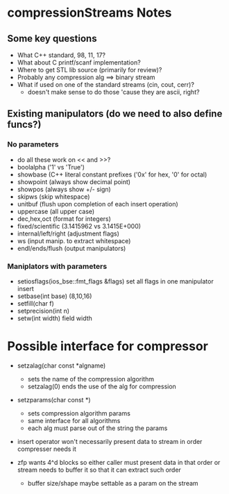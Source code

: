 # compressionStreams Notes

## Some key questions

* What C++ standard, 98, 11, 17?
* What about C printf/scanf implementation?
* Where to get STL lib source (primarily for review)?
* Probably any compression alg ==> binary stream
* What if used on one of the standard streams (cin, cout, cerr)?
  * doesn't make sense to do those 'cause they are ascii, right?

## Existing manipulators (do we need to also define funcs?)

### No parameters

* do all these work on << and >>?
* boolalpha ('1' vs 'True')
* showbase (C++ literal constant prefixes ('0x' for hex, '0' for octal)
* showpoint (always show decimal point)
* showpos (always show +/- sign)
* skipws (skip whitespace)
* unitbuf (flush upon completion of each insert operation)
* uppercase (all upper case)
* dec,hex,oct (format for integers)
* fixed/scientific (3.1415962 vs 3.1415E+000)
* internal/left/right (adjustment flags)
* ws (input manip. to extract whitespace)
* endl/ends/flush (output manipulators)

### Maniplators with parameters

* setiosflags(ios_bse::fmt_flags &flags) set all flags in one manipulator insert
* setbase(int base) (8,10,16)
* setfill(char f)
* setprecision(int n)
* setw(int width) field width

# Possible interface for compressor

* setzalag(char const \*algname)
  * sets the name of the compression algorithm
  * setzalag(0) ends the use of the alg for compression
* setzparams(char const \*)
  * sets compression algorithm params
  * same interface for all algorithms
  * each alg must parse out of the string the params

* insert operator won't necessarily present data to stream in order compresser needs it
* zfp wants 4^d blocks so either caller must present data in that order or stream needs
  to buffer it so that it can extract such order
  * buffer size/shape maybe settable as a param on the stream
